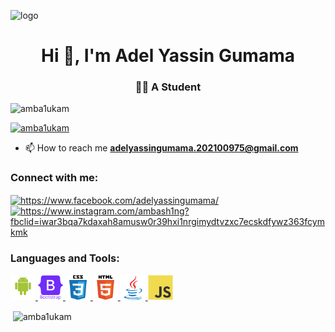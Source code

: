 ![logo](https://github.com/Amba1ukam/Its_Dreamy/commit/71b81d07aec08f839c7cab9592ecc412f8f29388)
<h1 align="center">Hi 👋, I'm Adel Yassin Gumama</h1>
<h3 align="center">🙍‍♂️ A Student</h3>

<p align="left"> <img src="https://komarev.com/ghpvc/?username=amba1ukam&label=Profile%20views&color=0e75b6&style=flat" alt="amba1ukam" /> </p>

<p align="left"> <a href="https://github.com/ryo-ma/github-profile-trophy"><img src="https://github-profile-trophy.vercel.app/?username=amba1ukam" alt="amba1ukam" /></a> </p>

- 📫 How to reach me **adelyassingumama.202100975@gmail.com**

<h3 align="left">Connect with me:</h3>
<p align="left">
<a href="https://fb.com/https://www.facebook.com/adelyassingumama/" target="blank"><img align="center" src="https://raw.githubusercontent.com/rahuldkjain/github-profile-readme-generator/master/src/images/icons/Social/facebook.svg" alt="https://www.facebook.com/adelyassingumama/" height="30" width="40" /></a>
<a href="https://instagram.com/https://www.instagram.com/ambash1ng?fbclid=iwar3bqa7kdaxah8amusw0r39hxi1nrgimydtvzxc7ecskdfywz363fcymkmk" target="blank"><img align="center" src="https://raw.githubusercontent.com/rahuldkjain/github-profile-readme-generator/master/src/images/icons/Social/instagram.svg" alt="https://www.instagram.com/ambash1ng?fbclid=iwar3bqa7kdaxah8amusw0r39hxi1nrgimydtvzxc7ecskdfywz363fcymkmk" height="30" width="40" /></a>
</p>

<h3 align="left">Languages and Tools:</h3>
<p align="left"> <a href="https://developer.android.com" target="_blank" rel="noreferrer"> <img src="https://raw.githubusercontent.com/devicons/devicon/master/icons/android/android-original-wordmark.svg" alt="android" width="40" height="40"/> </a> <a href="https://getbootstrap.com" target="_blank" rel="noreferrer"> <img src="https://raw.githubusercontent.com/devicons/devicon/master/icons/bootstrap/bootstrap-plain-wordmark.svg" alt="bootstrap" width="40" height="40"/> </a> <a href="https://www.w3schools.com/css/" target="_blank" rel="noreferrer"> <img src="https://raw.githubusercontent.com/devicons/devicon/master/icons/css3/css3-original-wordmark.svg" alt="css3" width="40" height="40"/> </a> <a href="https://www.w3.org/html/" target="_blank" rel="noreferrer"> <img src="https://raw.githubusercontent.com/devicons/devicon/master/icons/html5/html5-original-wordmark.svg" alt="html5" width="40" height="40"/> </a> <a href="https://www.java.com" target="_blank" rel="noreferrer"> <img src="https://raw.githubusercontent.com/devicons/devicon/master/icons/java/java-original.svg" alt="java" width="40" height="40"/> </a> <a href="https://developer.mozilla.org/en-US/docs/Web/JavaScript" target="_blank" rel="noreferrer"> <img src="https://raw.githubusercontent.com/devicons/devicon/master/icons/javascript/javascript-original.svg" alt="javascript" width="40" height="40"/> </a> </p>

<p>&nbsp;<img align="center" src="https://github-readme-stats.vercel.app/api?username=amba1ukam&show_icons=true&locale=en" alt="amba1ukam" /></p>
